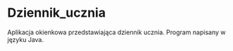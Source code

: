 # Dziennik_ucznia

Aplikacja okienkowa przedstawiająca dziennik ucznia. Program napisany w języku Java.
